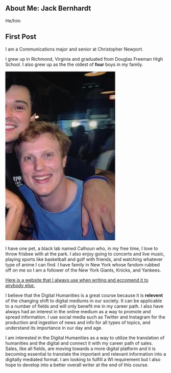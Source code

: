 **About Me: Jack Bernhardt**
---
He/him

First Post
---
I am a Communications major and senior at Christopher Newport. 

I grew up in Richmond, Virginia and graduated from Douglas Freeman High School. I also grew up as the  the oldest of **four** boys in my family.  

![Profile Picture](https://github.com/jackbernhardt/jack-bernhardt-CNU/blob/2f79cbcd794273c8d4fa531bac8f15243cb68c7f/images2/profpic1.PNG)

I have one pet, a black lab named Calhoun who, in my free time, I love to throw frisbee with at the park. I also enjoy going to concerts and live music, playing sports like basketball and golf with friends, and watching whatever type of anime I can find. I have family in New York whose fandom rubbed off on me so I am a follower of the New York Giants, Knicks, and Yankees. 

[Here is a website that I always use when writing and eccomend it to anybody else.](https://www.thesaurus.com/)

I believe that the Digital Humanities is a great course because it is **relevent** of the changing shift to digital mediums in our society. It can be applicable to a number of fields and will only benefit me in my career path. I also have always had an interest in the online medium as a way to promote and spread information. I use social media such as Twitter and Instagram for the production and ingestion of news and info for all types of topics, and understand its importance in our day and age.

I am interested in the Digital Humanities as a way to utilize the translation of humanities and the digital and connect it with my career path of sales. Sales, like all fields, are moving towards a more digital platform and it is becoming essential to translate the important and relevant information into a digitally mediated format. I am looking to fulfill a WI requirement but I also hope to develop into a better overall writer at the end of this course. 


